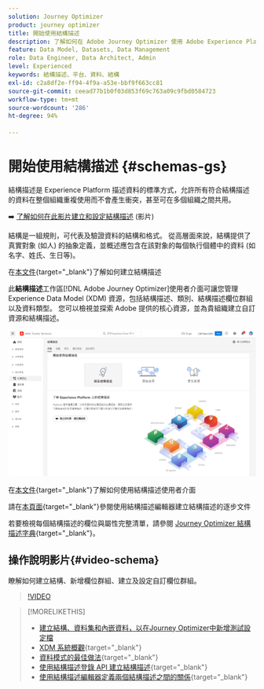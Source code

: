 ```yaml
---
solution: Journey Optimizer
product: journey optimizer
title: 開始使用結構描述
description: 了解如何在 Adobe Journey Optimizer 使用 Adobe Experience Platform 結構描述
feature: Data Model, Datasets, Data Management
role: Data Engineer, Data Architect, Admin
level: Experienced
keywords: 結構描述、平台、資料、結構
exl-id: c2a8df2e-ff94-4f9a-a53e-bbf9f663cc81
source-git-commit: ceead77b1b0f03d853f69c763a09c9fbd0584723
workflow-type: tm+mt
source-wordcount: '286'
ht-degree: 94%

---
```


# 開始使用結構描述 {#schemas-gs}

結構描述是 Experience Platform 描述資料的標準方式，允許所有符合結構描述的資料在整個組織重複使用而不會產生衝突，甚至可在多個組織之間共用。

➡️ [了解如何在此影片建立和設定結構描述](#video-schema) (影片)

結構是一組規則，可代表及驗證資料的結構和格式。 從高層面來說，結構提供了真實對象 (如人) 的抽象定義，並概述應包含在該對象的每個執行個體中的資料 (如名字、姓氏、生日等)。

在[本文件](https://experienceleague.adobe.com/docs/experience-platform/xdm/schema/composition.html?lang=zh-Hant){target="_blank"}了解如何建立結構描述

此&#x200B;**結構描述**&#x200B;工作區[!DNL Adobe Journey Optimizer]使用者介面可讓您管理 Experience Data Model (XDM) 資源，包括結構描述、類別、結構描述欄位群組以及資料類型。 您可以檢視並探索 Adobe 提供的核心資源，並為貴組織建立自訂資源和結構描述。

![](assets/schemas-home.png)

在[本文件](https://experienceleague.adobe.com/docs/experience-platform/xdm/ui/overview.html?lang=zh-Hant){target="_blank"}了解如何使用結構描述使用者介面

請在[本頁面](https://experienceleague.adobe.com/docs/experience-platform/xdm/tutorials/create-schema-ui.html?lang=zh-Hant){target="_blank"}參閱使用結構描述編輯器建立結構描述的逐步文件

若要檢視每個結構描述的欄位與屬性完整清單，請參閱 [Journey Optimizer 結構描述字典](https://experienceleague.adobe.com/tools/ajo-schemas/schema-dictionary.html?lang=zh-Hant){target="_blank"}。


## 操作說明影片{#video-schema}

瞭解如何建立結構、新增欄位群組、建立及設定自訂欄位群組。

>[!VIDEO](https://video.tv.adobe.com/v/334461?quality=12)

>[!MORELIKETHIS]
>
>* [建立結構、資料集和內嵌資料，以在Journey Optimizer中新增測試設定檔](../audience/creating-test-profiles.md)
>* [XDM 系統概觀](https://experienceleague.adobe.com/docs/experience-platform/xdm/home.html?lang=zh-Hant){target="_blank"}
>* [資料模式的最佳做法](https://experienceleague.adobe.com/docs/experience-platform/xdm/schema/best-practices.html?lang=zh-Hant){target="_blank"}
>* [使用結構描述登錄 API 建立結構描述](https://experienceleague.adobe.com/docs/experience-platform/xdm/tutorials/create-schema-api.html?lang=zh-Hant){target="_blank"}
>* [使用結構描述編輯器定義兩個結構描述之間的關係](https://experienceleague.adobe.com/docs/experience-platform/xdm/tutorials/relationship-ui.html?lang=zh-Hant){target="_blank"}

